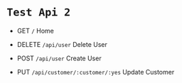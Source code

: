 #  `Test Api 2` 
 
* GET  `/`  Home
 
* DELETE  `/api/user` Delete User
 
* POST  `/api/user` Create User
 
* PUT  `/api/customer/:customer/:yes` Update Customer
 
